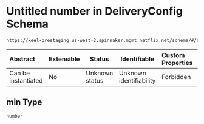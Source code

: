 # Untitled number in DeliveryConfig Schema

```txt
https://keel-prestaging.us-west-2.spinnaker.mgmt.netflix.net/schema/#/$defs/Capacity/properties/min
```




| Abstract            | Extensible | Status         | Identifiable            | Custom Properties | Additional Properties | Access Restrictions | Defined In                                                    |
| :------------------ | ---------- | -------------- | ----------------------- | :---------------- | --------------------- | ------------------- | ------------------------------------------------------------- |
| Can be instantiated | No         | Unknown status | Unknown identifiability | Forbidden         | Allowed               | none                | [keel.schema.json\*](keel.schema.json "open original schema") |

## min Type

`number`
